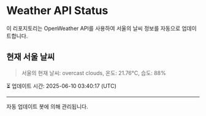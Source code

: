 
# Weather API Status

이 리포지토리는 OpenWeather API를 사용하여 서울의 날씨 정보를 자동으로 업데이트합니다.

## 현재 서울 날씨
> 서울의 현재 날씨: overcast clouds, 온도: 21.76°C, 습도: 88%

⏳ 업데이트 시간: 2025-06-10 03:40:17 (UTC)

---
자동 업데이트 봇에 의해 관리됩니다.
